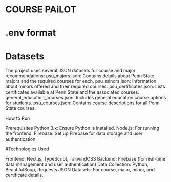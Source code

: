 # COURSE PAiLOT

# .env format

# Datasets

The project uses several JSON datasets for course and major recommendations:
psu_majors.json: Contains details about Penn State majors and the required courses for each.
psu_minors.json: Information about minors offered and their required courses.
psu_certificates.json: Lists certificates available at Penn State and the associated courses.
general_education_courses.json: Includes general education course options for students.
psu_courses.json: Contains course descriptions for all Penn State courses.


How to Run

Prerequisites
Python 3.x: Ensure Python is installed.
Node.js: For running the frontend.
Firebase: Set up Firebase for data storage and user authentication.

#Technologies Used

Frontend: Next.js, TypeScript, TailwindCSS
Backend: Firebase (for real-time data management and user authentication)
Data Collection: Python, BeautifulSoup, Requests
JSON Datasets: For course, major, minor, and certificate details.